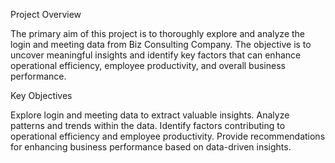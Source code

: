 Project Overview


The primary aim of this project is to thoroughly explore and analyze the login and meeting data from Biz Consulting Company. The objective is to uncover meaningful insights and identify key factors that can enhance operational efficiency, employee productivity, and overall business performance.

Key Objectives


Explore login and meeting data to extract valuable insights.
Analyze patterns and trends within the data.
Identify factors contributing to operational efficiency and employee productivity.
Provide recommendations for enhancing business performance based on data-driven insights.
